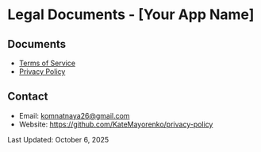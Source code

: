 # Legal Documents - [Your App Name]

## Documents
- [Terms of Service](TERMS_OF_SERVICE.md)
- [Privacy Policy](PRIVACY_POLICY.md)

## Contact
- Email: komnatnaya26@gmail.com
- Website: https://github.com/KateMayorenko/privacy-policy

Last Updated: October 6, 2025
